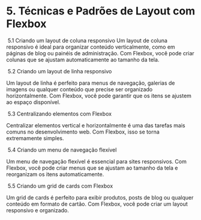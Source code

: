 # 5. Técnicas e Padrões de Layout com Flexbox

​ 5.1 Criando um layout de coluna responsivo
Um layout de coluna responsivo é ideal para organizar conteúdo verticalmente, como em páginas de blog ou painéis de administração. Com Flexbox, você pode criar colunas que se ajustam automaticamente ao tamanho da tela.

​	5.2 Criando um layout de linha responsivo

Um layout de linha é perfeito para menus de navegação, galerias de imagens ou qualquer conteúdo que precise ser organizado horizontalmente. Com Flexbox, você pode garantir que os itens se ajustem ao espaço disponível.

​	5.3 Centralizando elementos com Flexbox

Centralizar elementos vertical e horizontalmente é uma das tarefas mais comuns no desenvolvimento web. Com Flexbox, isso se torna extremamente simples.

​	5.4 Criando um menu de navegação flexível

Um menu de navegação flexível é essencial para sites responsivos. Com Flexbox, você pode criar menus que se ajustam ao tamanho da tela e reorganizam os itens automaticamente.

​	5.5 Criando um grid de cards com Flexbox

Um grid de cards é perfeito para exibir produtos, posts de blog ou qualquer conteúdo em formato de cartão. Com Flexbox, você pode criar um layout responsivo e organizado.

